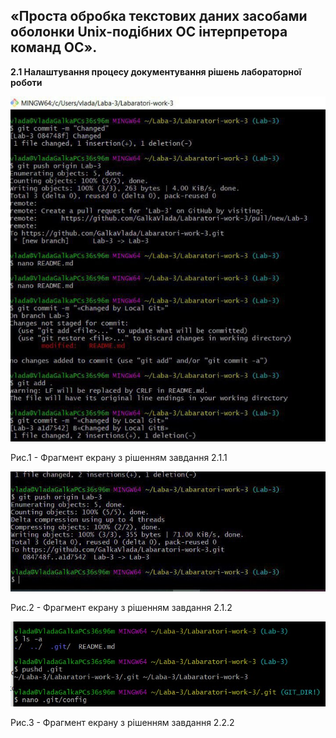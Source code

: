 ## «Проста обробка текстових даних засобами оболонки Unix-подібних ОС інтерпретора команд ОС».

**2.1 Налаштування процесу документування рішень лабораторної роботи**

![image](https://github.com/GalkaVlada/Labaratori-work-3/blob/main/1.jpg)

Рис.1 - Фрагмент екрану з рішенням завдання 2.1.1

![image](https://github.com/GalkaVlada/Labaratori-work-3/blob/main/2.jpg)

Рис.2 - Фрагмент екрану з рішенням завдання 2.1.2

![image](https://github.com/GalkaVlada/Labaratori-work-3/blob/main/3.jpg)

Рис.3 - Фрагмент екрану з рішенням завдання 2.2.2
